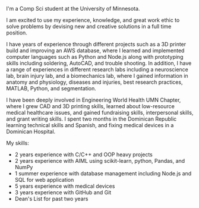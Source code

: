 
<!---
narora138/narora138 is a ✨ special ✨ repository because its `README.md` (this file) appears on your GitHub profile.
You can click the Preview link to take a look at your changes.
--->

I'm a Comp Sci student at the University of Minnesota.

I am excited to use my experience, knowledge, and great work ethic to solve problems by devising new and creative solutions in a full time position.

I have years of experience through different projects such as a 3D printer build and improving an AWS database, where I learned and implemented computer languages such as Python and Node.js along with prototyping skills including soldering, AutoCAD, and trouble shooting.
In addition, I have a range of experiences in different research labs including a neuroscience lab, brain injury lab, and a biomechanics lab, where I gained information in anatomy and physiology, diseases and injuries, best research practices, MATLAB, Python, and segmentation.

I have been deeply involved in Engineering World Health UMN Chapter, where I grew CAD and 3D printing skills, learned about low-resource medical healthcare issues, and gained fundraising skills, interpersonal skills, and grant writing skills.
I spent two months in the Dominican Republic learning technical skills and Spanish, and fixing medical devices in a Dominican Hospital.

My skills:
- 2 years experience with C/C++ and OOP heavy projects
- 2 years experience with AIML using scikit-learn, python, Pandas, and NumPy
- 1 summer experience with database management including Node.js and SQL for web application
- 5 years experience with medical devices
- 3 years experience with GitHub and Git
- Dean's List for past two years
